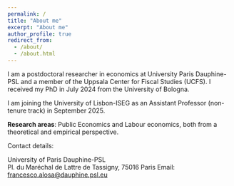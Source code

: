 ```yaml
---
permalink: /
title: "About me"
excerpt: "About me"
author_profile: true
redirect_from: 
  - /about/
  - /about.html
---
```




I am a postdoctoral researcher in economics at University Paris Dauphine-PSL and a member of the Uppsala Center for Fiscal Studies (UCFS). I received my PhD in July 2024 from the University of Bologna.

I am joining the University of Lisbon-ISEG as an Assistant Professor (non-tenure track) in September 2025. 

**Research areas**: Public Economics and Labour economics, both from a theoretical and empirical perspective.


Contact details:

University of Paris Dauphine-PSL  
Pl. du Maréchal de Lattre de Tassigny, 75016 Paris
Email: francesco.alosa@dauphine.psl.eu



